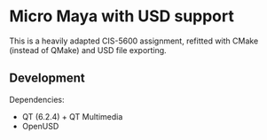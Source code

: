 # Micro Maya with USD support

This is a heavily adapted CIS-5600 assignment, refitted with CMake (instead of QMake) and USD file exporting.

## Development

Dependencies:
- QT (6.2.4) + QT Multimedia
- OpenUSD
